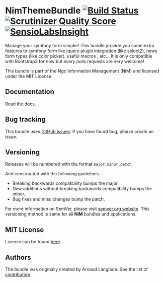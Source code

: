 NimThemeBundle [![Build Status](https://travis-ci.org/NgoInformationManagement/ThemeBundle.png?branch=master)](https://travis-ci.org/NgoInformationManagement/ThemeBundle) [![Scrutinizer Quality Score](https://scrutinizer-ci.com/g/NgoInformationManagement/ThemeBundle/badges/quality-score.png?s=23150a01ec379129826f59500000aa6ac633561a)](https://scrutinizer-ci.com/g/NgoInformationManagement/ThemeBundle/) [![SensioLabsInsight](https://insight.sensiolabs.com/projects/717db362-7f3d-4d1b-9d19-74d030174afa/mini.png)](https://insight.sensiolabs.com/projects/717db362-7f3d-4d1b-9d19-74d030174afa)
==============

Manage your symfony form simpler! This bundle provide you some extra features to symfony form like jquery plugin integration (like select2), news form types (like color picker), useful macros , etc...
It is only compatible with Bootstrap3 for now but every pulls requests are very welcome!

This bundle is part of the Ngo Information Management (NiM) and licensed under the MIT License.

Documentation
-------------

[Read the docs](http://formbundle.readthedocs.org).

Bug tracking
------------

This bundle uses [GitHub issues](https://github.com/NgoInformationManagement/ThemeBundle/issues).
If you have found bug, please create an issue.

Versioning
----------

Releases will be numbered with the format `major.minor.patch`.

And constructed with the following guidelines.

* Breaking backwards compatibility bumps the major.
* New additions without breaking backwards compatibility bumps the minor.
* Bug fixes and misc changes bump the patch.

For more information on SemVer, please visit [semver.org website](http://semver.org/).
This versioning method is same for all **NiM** bundles and applications.

MIT License
-----------

License can be found [here](https://github.com/NgoInformationManagement/ThemeBundle/tree/master/Resources/meta/LICENSE).

Authors
-------

The bundle was originally created by Arnaud Langlade.
See the list of [contributors](https://github.com/NgoInformationManagement/ThemeBundle/contributors).